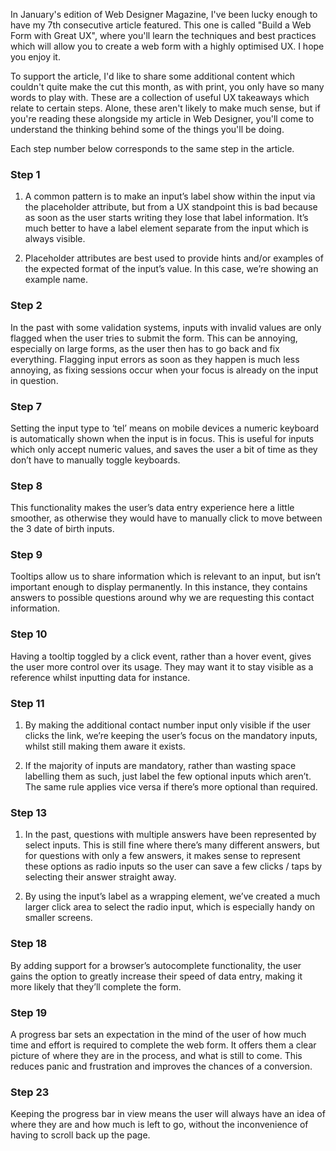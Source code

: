 <!-- 
Web Designer Magazine - Build a Web Form with Great UX - Additional Content
Posted on 11th January 2018
-->

In January's edition of Web Designer Magazine, I've been lucky enough to have my 7th consecutive article featured. This one is called "Build a Web Form with Great UX", where you'll learn the techniques and best practices which will allow you to create a web form with a highly optimised UX. I hope you enjoy it.

<TWEET>

To support the article, I'd like to share some additional content which couldn't quite make the cut this month, as with print, you only have so many words to play with. These are a collection of useful UX takeaways which relate to certain steps. Alone, these aren't likely to make much sense, but if you're reading these alongside my article in Web Designer, you'll come to understand the thinking behind some of the things you'll be doing.

Each step number below corresponds to the same step in the article.

### Step 1

1) A common pattern is to make an input’s label show within the input via the placeholder attribute, but from a UX standpoint this is bad because as soon as the user starts writing they lose that label information. It’s much better to have a label element separate from the input which is always visible.

2) Placeholder attributes are best used to provide hints and/or examples of the expected format of the input’s value. In this case, we’re showing an example name.

### Step 2 

In the past with some validation systems, inputs with invalid values are only flagged when the user tries to submit the form. This can be annoying, especially on large forms, as the user then has to go back and fix everything. Flagging input errors as soon as they happen is much less annoying, as fixing sessions occur when your focus is already on the input in question.

### Step 7

Setting the input type to ‘tel’ means on mobile devices a numeric keyboard is automatically shown when the input is in focus. This is useful for inputs which only accept numeric values, and saves the user a bit of time as they don’t have to manually toggle keyboards.

### Step 8

This functionality makes the user’s data entry experience here a little smoother, as otherwise they would have to manually click to move between the 3 date of birth inputs.

### Step 9

Tooltips allow us to share information which is relevant to an input, but isn’t important enough to display permanently. In this instance, they contains answers to possible questions around why we are requesting this contact information.

### Step 10

Having a tooltip toggled by a click event, rather than a hover event, gives the user more control over its usage. They may want it to stay visible as a reference whilst inputting data for instance. 

### Step 11

1) By making the additional contact number input only visible if the user clicks the link, we’re keeping the user’s focus on the mandatory inputs, whilst still making them aware it exists.

2) If the majority of inputs are mandatory, rather than wasting space labelling them as such, just label the few optional inputs which aren’t. The same rule applies vice versa if there’s more optional than required.

### Step 13

1) In the past, questions with multiple answers have been represented by select inputs. This is still fine where there’s many different answers, but for questions with only a few answers, it makes sense to represent these options as radio inputs so the user can save a few clicks / taps by selecting their answer straight away.

2) By using the input’s label as a wrapping element, we’ve created a much larger click area to select the radio input, which is especially handy on smaller screens.

### Step 18

By adding support for a browser’s autocomplete functionality, the user gains the option to greatly increase their speed of data entry, making it more likely that they’ll complete the form.

### Step 19

A progress bar sets an expectation in the mind of the user of how much time and effort is required to complete the web form. It offers them a clear picture of where they are in the process, and what is still to come. This reduces panic and frustration and improves the chances of a conversion.

### Step 23 

Keeping the progress bar in view means the user will always have an idea of where they are and how much is left to go, without the inconvenience of having to scroll back up the page.